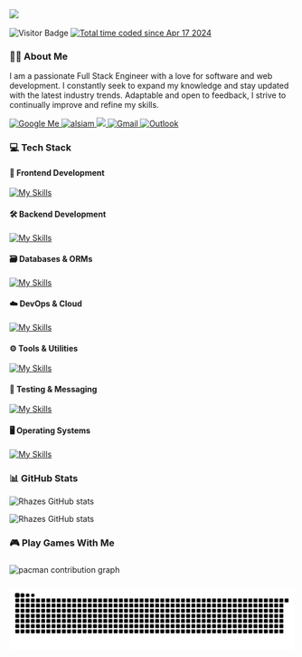 <!-- Header Section -->
<img src="https://media.licdn.com/dms/image/v2/D5616AQFkq7_reEx7Yw/profile-displaybackgroundimage-shrink_350_1400/B56Zab_YObGoAc-/0/1746373806274?e=1753920000&v=beta&t=uJMFjhLadzzQlQQd9qGbBDZ2lrsiMl9gUKnpH61UGSw" />

<p align="left">
<img src="https://visitor-badge.laobi.icu/badge?page_id=nctrnlman.nctrnlman&" alt="Visitor Badge" />
  <a href="https://wakatime.com/@018ee9fe-13d3-4971-8c34-344bd4682d92">
    <img src="https://wakatime.com/badge/user/018ee9fe-13d3-4971-8c34-344bd4682d92.svg" alt="Total time coded since Apr 17 2024" />
  </a>
</p>

### 🧑‍💻 About Me

<p align="left">
  I am a passionate Full Stack Engineer with a love for software and web development. I constantly seek to expand my knowledge and stay updated with the latest industry trends. Adaptable and open to feedback, I strive to continually improve and refine my skills.
</p>
<p align="">
<a href="https://www.google.com/search?q=rhazes+devino" target="_blank">
    <img src="https://img.shields.io/badge/Google Me-4285F4?style=for-the-badge&logo=google&logoColor=white" alt="Google Me" />
  </a>
  <a href="https://www.linkedin.com/in/rhazes/" target="_blank">
  <img src="https://img.shields.io/badge/LinkedIn-0077B5?style=for-the-badge&logo=linkedin&logoColor=white" alt="alsiam"/>
 </a>
        <a href="https://www.instagram.com/rhazes.d/" target="_blank">
  <img src="https://img.shields.io/badge/Instagram-fe4164?style=for-the-badge&logo=instagram&logoColor=white"  />
 </a> 
 <a href="mailto:rhazesd@gmail.com" target="_blank">
    <img src="https://img.shields.io/badge/Gmail-D14836?style=for-the-badge&logo=gmail&logoColor=white" alt="Gmail" />
  </a>
  <a href="mailto:rhazes@codenito.id" target="_blank">
    <img src="https://img.shields.io/badge/Outlook-0078D4?style=for-the-badge&logo=microsoft-outlook&logoColor=white" alt="Outlook" />
  </a>
</p>

<!-- Skills -->

### 💻 Tech Stack

#### 🚀 Frontend Development

[![My Skills](https://skillicons.dev/icons?i=react,nextjs,gatsby,angular,js,ts,css,tailwind,redux,bootstrap)](https://skillicons.dev)

#### 🛠️ Backend Development

[![My Skills](https://skillicons.dev/icons?i=nodejs,php,py,java,dotnet,express,nestjs,fastapi,spring,laravel)](https://skillicons.dev)

#### 🗃️ Databases & ORMs

[![My Skills](https://skillicons.dev/icons?i=mysql,postgres,mongodb,redis,prisma,sequelize)](https://skillicons.dev)

#### ☁️ DevOps & Cloud

[![My Skills](https://skillicons.dev/icons?i=docker,kubernetes,aws,azure,firebase,vercel,netlify,grafana)](https://skillicons.dev)

#### ⚙️ Tools & Utilities

[![My Skills](https://skillicons.dev/icons?i=git,pnpm,npm,postman,powershell,vscode,visualstudio,stackoverflow,notion)](https://skillicons.dev)

#### 🧪 Testing & Messaging

[![My Skills](https://skillicons.dev/icons?i=jest,kafka)](https://skillicons.dev)

#### 🖥️ Operating Systems

[![My Skills](https://skillicons.dev/icons?i=windows,ubuntu,redhat,linux,apple)](https://skillicons.dev)

### 📊 GitHub Stats

<div align="left">

![Rhazes GitHub stats](https://github-readme-stats.vercel.app/api?username=nctrnlman&show_icons=true&include_all_commits=true&count_private=true&theme=dracula&hide_rank=true)

![Rhazes GitHub stats](https://github-readme-stats.vercel.app/api/top-langs?username=nctrnlman&locale=en&hide_title=false&layout=compact&card_width=320&langs_count=5&theme=dracula&hide_border=false)

</div>

### 🎮 Play Games With Me

###

<picture>
  <source media="(prefers-color-scheme: dark)" srcset="https://raw.githubusercontent.com/nctrnlman/nctrnlman/output/pacman-contribution-graph-dark.svg">
  <source media="(prefers-color-scheme: light)" srcset="https://raw.githubusercontent.com/nctrnlman/nctrnlman/output/pacman-contribution-graph.svg">
  <img alt="pacman contribution graph" src="https://raw.githubusercontent.com/nctrnlman/nctrnlman/output/pacman-contribution-graph.svg">
</picture>

###

<img src="https://raw.githubusercontent.com/nctrnlman/nctrnlman/output/snake.svg" alt="Snake animation" />

###
